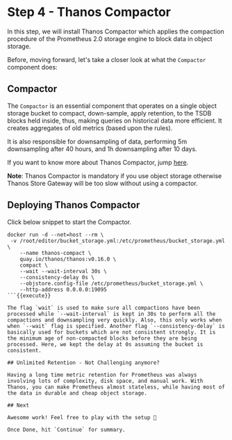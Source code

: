 # Step 4 - Thanos Compactor

In this step, we will install Thanos Compactor which applies the compaction procedure of the Prometheus 2.0 storage engine to block data in object storage.

Before, moving forward, let's take a closer look at what the `Compactor` component does:

## Compactor

The `Compactor` is an essential component that operates on a single object storage bucket to compact, down-sample, apply retention, to the TSDB blocks held inside, thus, making queries on historical data more efficient. It creates aggregates of old metrics (based upon the rules).

It is also responsible for downsampling of data, performing 5m downsampling after 40 hours, and 1h downsampling after 10 days.

If you want to know more about Thanos Compactor, jump [here](https://thanos.io/tip/components/compact.md/).

**Note**: Thanos Compactor is mandatory if you use object storage otherwise Thanos Store Gateway will be too slow without using a compactor.

## Deploying Thanos Compactor

Click below snippet to start the Compactor.

```
docker run -d --net=host --rm \
 -v /root/editor/bucket_storage.yml:/etc/prometheus/bucket_storage.yml \
    --name thanos-compact \
    quay.io/thanos/thanos:v0.16.0 \
    compact \
    --wait --wait-interval 30s \
    --consistency-delay 0s \
    --objstore.config-file /etc/prometheus/bucket_storage.yml \
    --http-address 0.0.0.0:19095
```{{execute}}

The flag `wait` is used to make sure all compactions have been processed while `--wait-interval` is kept in 30s to perform all the compactions and downsampling very quickly. Also, this only works when when `--wait` flag is specified. Another flag `--consistency-delay` is basically used for buckets which are not consistent strongly. It is the minimum age of non-compacted blocks before they are being processed. Here, we kept the delay at 0s assuming the bucket is consistent.

## Unlimited Retention - Not Challenging anymore?

Having a long time metric retention for Prometheus was always involving lots of complexity, disk space, and manual work. With Thanos, you can make Prometheus almost stateless, while having most of the data in durable and cheap object storage.

## Next

Awesome work! Feel free to play with the setup 🤗

Once Done, hit `Continue` for summary.